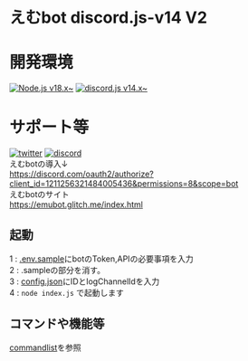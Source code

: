 # えむbot discord.js-v14 V2

# 開発環境
[![Node.js v18.x\~](https://img.shields.io/badge/-node.js%20v18.x~-black.svg?logo=node.js&style=for-the-badge)](https://github.com/nodejs/node)
[![discord.js v14.x\~](https://img.shields.io/badge/-discord.js%20v14.x~-black.svg?logo=discord&style=for-the-badge)](https://www.npmjs.com/package/discord.js)

# サポート等
[![twitter](https://img.shields.io/badge/-twitter-black.svg?logo=x&style=for-the-badge)](https://twitter.com/ryo_001339) 
[![discord](https://img.shields.io/badge/-discord-black.svg?logo=discord&style=for-the-badge)](https://discord.gg/rwh6TvphJ9) 
<br>
えむbotの導入↓<br>
https://discord.com/oauth2/authorize?client_id=1211256321484005436&permissions=8&scope=bot<br>
えむbotのサイト<br>
https://emubot.glitch.me/index.html
## 起動
1 : [.env.sample](.env.sample)にbotのToken,APIの必要事項を入力<br>
2 : .sampleの部分を消す。<br>
3 : [config.json](lib/data/config.json)にIDとlogChannelIdを入力<br>
4 : ```node index.js``` で起動します
## コマンドや機能等
[commandlist](commandlist.md)を参照

